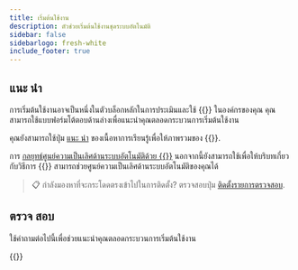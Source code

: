 ```yaml
---
title: เริ่มต้นใช้งาน
description: ตัวช่วยเริ่มต้นใช้งานชุดระบบอัตโนมัติ
sidebar: false
sidebarlogo: fresh-white
include_footer: true
---
```

## แนะ นำ

การเริ่มต้นใช้งานอาจเป็นหนึ่งในตัวบล็อกหลักในการประเมินและใช้ {{<product-name>}} ในองค์กรของคุณ คุณสามารถใช้แบบฟอร์มโต้ตอบด้านล่างเพื่อแนะนําคุณตลอดกระบวนการเริ่มต้นใช้งาน

คุณยังสามารถใช้ปุ่ม [แนะ นำ](https://learn.microsoft.com/power-automate/guidance/automation-kit/overview/introduction) ของเนื้อหาการเรียนรู้เพื่อให้ภาพรวมของ {{<product-name>}}.

การ [กลยุทธ์ศูนย์ความเป็นเลิศด้านระบบอัตโนมัติด้วย {{<product-name>}}](https://learn.microsoft.com/power-automate/guidance/automation-kit/overview/automation-coe-strategy) นอกจากนี้ยังสามารถใช้เพื่อให้บริบทเกี่ยวกับวิธีการ {{<product-name>}} สามารถช่วยศูนย์ความเป็นเลิศด้านระบบอัตโนมัติของคุณได้

> 📋 กําลังมองหาที่จะกระโดดตรงเข้าไปในการติดตั้ง? ตรวจสอบปุ่ม [ติดตั้งรายการตรวจสอบ](/th/get-started/install-checklist).

## ตรวจ สอบ

ใช้คําถามต่อไปนี้เพื่อช่วยแนะนําคุณตลอดกระบวนการเริ่มต้นใช้งาน

{{<questions name="checklist.json" completed="Thank you for your getting started feedback" showNavigationButtons=false >}}

